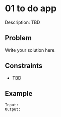 # 01 to do app

Description: TBD

## Problem

Write your solution here.

## Constraints

- TBD

## Example

```
Input:
Output:
```
